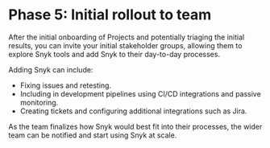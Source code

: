 # Phase 5: Initial rollout to team

After the initial onboarding of Projects and potentially triaging the initial results, you can invite your initial stakeholder groups, allowing them to explore Snyk tools and add Snyk to their day-to-day processes.

Adding Snyk can include:

* Fixing issues and retesting.
* Including in development pipelines using CI/CD integrations and passive monitoring.
* Creating tickets and configuring additional integrations such as Jira.

As the team finalizes how Snyk would best fit into their processes, the wider team can be notified and start using Snyk at scale.

##

